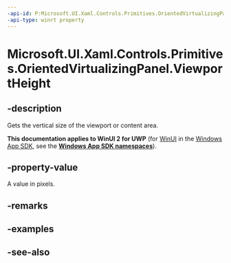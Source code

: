 ```yaml
---
-api-id: P:Microsoft.UI.Xaml.Controls.Primitives.OrientedVirtualizingPanel.ViewportHeight
-api-type: winrt property
---
```


<!-- Property syntax
public double ViewportHeight { get; }
-->

# Microsoft.UI.Xaml.Controls.Primitives.OrientedVirtualizingPanel.ViewportHeight

## -description
Gets the vertical size of the viewport or content area.

**This documentation applies to WinUI 2 for UWP** (for [WinUI](/windows/apps/winui/winui3/) in the [Windows App SDK](/windows/apps/windows-app-sdk/), see the **[Windows App SDK namespaces](/windows/windows-app-sdk/api/winrt/)**).

## -property-value
A value in pixels.

## -remarks

## -examples

## -see-also
